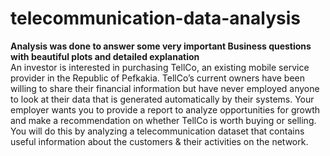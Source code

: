 # telecommunication-data-analysis

**Analysis was done to answer some very important Business questions with beautiful plots and detailed explanation**
 <br>
An investor is interested in purchasing TellCo, an existing mobile service provider in the Republic of Pefkakia. TellCo’s current owners have been willing to share their financial information but have never employed anyone to look at their data that is generated automatically by their systems. Your employer wants you to provide a report to analyze opportunities for growth and make a recommendation on whether TellCo is worth buying or selling. You will do this by analyzing a telecommunication dataset that contains useful information about the customers & their activities on the network.
